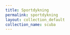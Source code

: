 ```yaml
---
title: Sportdykning
permalink: sportdykning
layout: collection_default
collection_name: scuba
---
```

